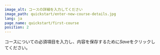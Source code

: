 ```yaml
---
image_alt: コースの詳細を入力してください
image_path: quickstart/enter-new-course-details.jpg
lang: ja
page_name: quickstart/first-course
position: 2
---
```


コースについての必須項目を入力し、内容を保存するために*Save*をクリックしてください。
